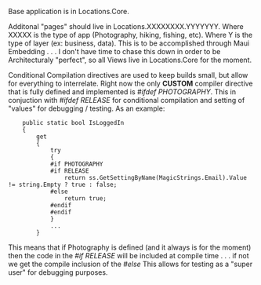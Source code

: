 Base application is in Locations.Core.

Additonal "pages" should live in Locations.XXXXXXXX.YYYYYYY.  Where XXXXX is the type of app (Photography, hiking, fishing, etc). Where Y is the type of layer (ex: business, data).  This is to be accomplished through Maui Embedding . . . I don't have time to chase this down in order to be Architecturaly "perfect", so all Views live in Locations.Core for the moment.

Conditional Compilation directives are used to keep builds small, but allow for everything to interrelate. Right now the only **CUSTOM** compiler directive that is fully defined and implemented is *#ifdef PHOTOGRAPHY*.  This in conjuction with *#ifdef RELEASE* for conditional compilation and setting of "values" for debugging / testing.  As an example:

        public static bool IsLoggedIn
        {
            get
            {
                try
                {
                #if PHOTOGRAPHY
                #if RELEASE
                    return ss.GetSettingByName(MagicStrings.Email).Value != string.Empty ? true : false;
                #else
                    return true;
                #endif
                #endif
                }
                ...
            }    
            
This means that if Photography is defined (and it always is for the moment) then the code in the *#if RELEASE* will be included at compile time . . . if not we get the compile inclusion of the *#else* This allows for testing as a "super user" for debugging purposes.
